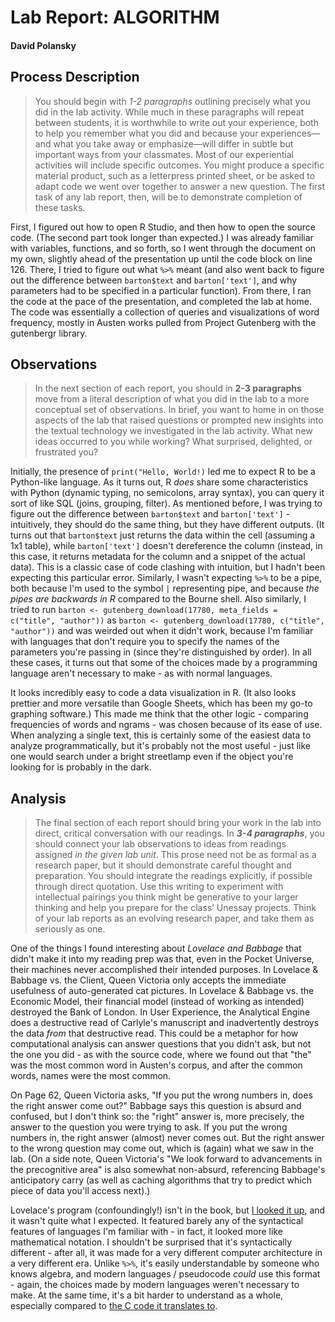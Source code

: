 # Lab Report: ALGORITHM

#### David Polansky

## Process Description

> You should begin with _1-2 paragraphs_ outlining precisely what you did in the lab activity. While much in these paragraphs will repeat between students, it is worthwhile to write out your experience, both to help you remember what you did and because your experiences—and what you take away or emphasize—will differ in subtle but important ways from your classmates. Most of our experiential activities will include specific outcomes. You might produce a specific material product, such as a letterpress printed sheet, or be asked to adapt code we went over together to answer a new question. The first task of any lab report, then, will be to demonstrate completion of these tasks.

First, I figured out how to open R Studio, and then how to open the source code. (The second part took longer than expected.) I was already familiar with variables, functions, and so forth, so I went through the document on my own, slightly ahead of the presentation up until the code block on line 126. There, I tried to figure out what ```%>%``` meant (and also went back to figure out the difference between ```barton$text``` and ```barton['text']```, and why parameters had to be specified in a particular function). From there, I ran the code at the pace of the presentation, and completed the lab at home. The code was essentially a collection of queries and visualizations of word frequency, mostly in Austen works pulled from Project Gutenberg with the gutenbergr library. 

## Observations

> In the next section of each report, you should in **2-3 paragraphs** move from a literal description of what you did in the lab to a more conceptual set of observations. In brief, you want to home in on those aspects of the lab that raised questions or prompted new insights into the textual technology we investigated in the lab activity. What new ideas occurred to you while working? What surprised, delighted, or frustrated you?

Initially, the presence of ```print("Hello, World!)``` led me to expect R to be a Python-like language. As it turns out, R *does* share some characteristics with Python (dynamic typing, no semicolons, array syntax), you can query it sort of like SQL (joins, grouping, filter). As mentioned before, I was trying to figure out the difference between ```barton$text``` and ```barton['text']``` - intuitively, they should do the same thing, but they have different outputs. (It turns out that ```barton$text``` just returns the data within the cell (assuming a 1x1 table), while ```barton['text']``` doesn't dereference the column (instead, in this case, it returns metadata for the column and a snippet of the actual data). This is a classic case of code clashing with intuition, but I hadn't been expecting this particular error. Similarly, I wasn't expecting `%>%` to be a pipe, both because I'm used to the symbol `|` representing pipe, and because *the pipes are backwards in R* compared to the Bourne shell. Also similarly, I tried to run `barton <- gutenberg_download(17780, meta_fields = c("title", "author"))` as `barton <- gutenberg_download(17780, c("title", "author"))` and was weirded out when it didn't work, because I'm familiar with languages that don't require you to specify the names of the parameters you're passing in (since they're distinguished by order). In all these cases, it turns out that some of the choices made by a programming language aren't necessary to make - as with normal languages. 

It looks incredibly easy to code a data visualization in R. (It also looks prettier and more versatile than Google Sheets, which has been my go-to graphing software.) This made me think that the other logic - comparing frequencies of words and ngrams - was chosen because of its ease of use. When analyzing a single text, this is certainly some of the easiest data to analyze programmatically, but it's probably not the most useful - just like one would search under a bright streetlamp even if the object you're looking for is probably in the dark.

## Analysis

> The final section of each report should bring your work in the lab into direct, critical conversation with our readings. In **_3-4 paragraphs_**, you should connect your lab observations to ideas from readings assigned _in the given lab unit_. This prose need not be as formal as a research paper, but it should demonstrate careful thought and preparation. You should integrate the readings explicitly, if possible through direct quotation. Use this writing to experiment with intellectual pairings you think might be generative to your larger thinking and help you prepare for the class’ Unessay projects. Think of your lab reports as an evolving research paper, and take them as seriously as one.

One of the things I found interesting about *Lovelace and Babbage* that didn't make it into my reading prep was that, even in the Pocket Universe, their machines never accomplished their intended purposes. In Lovelace & Babbage vs. the Client, Queen Victoria only accepts the immediate usefulness of auto-generated cat pictures. In Lovelace & Babbage vs. the Economic Model, their financial model (instead of working as intended) destroyed the Bank of London. In User Experience, the Analytical Engine does a destructive read of Carlyle's manuscript and inadvertently destroys the data *from* that destructive read. This could be a metaphor for how computational analysis can answer questions that you didn't ask, but not the one you did - as with the source code, where we found out that "the" was the most common word in Austen's corpus, and after the common words, names were the most common.

On Page 62, Queen Victoria asks, "If you put the wrong numbers in, does the right answer come out?" Babbage says this question is absurd and confused, but I don't think so: the "right" answer is, more precisely, the answer to the question you were trying to ask. If you put the wrong numbers in, the right answer (almost) never comes out. But the right answer to the wrong question may come out, which is (again) what we saw in the lab. (On a side note, Queen Victoria's "We look forward to advancements in the precognitive area" is also somewhat non-absurd, referencing Babbage's anticipatory carry (as well as caching algorithms that try to predict which piece of data you'll access next).)

Lovelace's program (confoundingly!) isn't in the book, but [I looked it up](https://upload.wikimedia.org/wikipedia/commons/c/cf/Diagram_for_the_computation_of_Bernoulli_numbers.jpg), and it wasn't quite what I expected. It featured barely any of the syntactical features of languages I'm familiar with - in fact, it looked more like mathematical notation. I shouldn't be surprised that it's syntactically different - after all, it was made for a very different computer architecture in a very different era. Unlike `%>%`, it's easily understandable by someone who knows algebra, and modern languages / pseudocode *could* use this format - again, the choices made by modern languages weren't necessary to make. At the same time, it's a bit harder to understand as a whole, especially compared to [the C code it translates to](https://gist.github.com/sinclairtarget/ad18ac65d277e453da5f479d6ccfc20e).